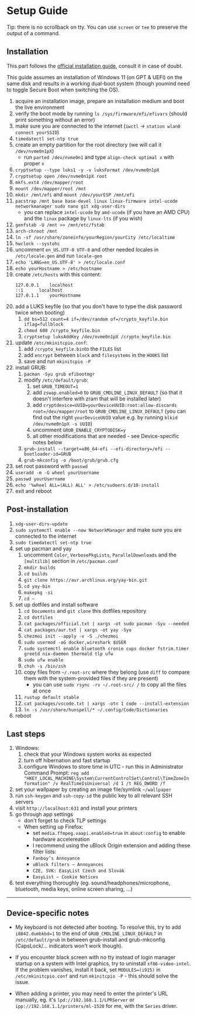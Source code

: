 # Setup Guide

Tip: there is no scrollback on tty. You can use `screen` or `tee` to preserve the output of a command.

## Installation

This part follows the [official installation guide](https://wiki.archlinux.org/index.php/Installation_guide), consult it in case of doubt.

This guide assumes an installation of Windows 11 (on GPT & UEFI) on the same disk and results in a working dual-boot system (though youmind need to toggle Secure Boot when switching the OS).

1. acquire an installation image, prepare an installation medium and boot the live environment
1. verify the boot mode by running `ls /sys/firmware/efi/efivars` (should print something without an error)
1. make sure you are connected to the internet (`iwctl` -> `station wlan0 connect yourSSID`)
1. `timedatectl set-ntp true`
1. create an empty partition for the root directory (we will call it `/dev/nvme0n1pX`)
   - run `parted /dev/nvme0n1` and type `align-check optimal x` with proper `x`
1. `cryptsetup --type luks1 -y -v luksFormat /dev/nvme0n1pX`
1. `cryptsetup open /dev/nvme0n1pX root`
1. `mkfs.ext4 /dev/mapper/root`
1. `mount /dev/mapper/root /mnt`
1. `mkdir /mnt/efi` and `mount /dev/yourESP /mnt/efi`
1. `pacstrap /mnt base base-devel linux linux-firmware intel-ucode networkmanager sudo nano git xdg-user-dirs`
   - you can replace `intel-ucode` by `amd-ucode` (if you have an AMD CPU) and the `linux` package by `linux-lts` (if you wish)
1. `genfstab -U /mnt >> /mnt/etc/fstab`
1. `arch-chroot /mnt`
1. `ln -sf /usr/share/zoneinfo/yourRegion/yourCity /etc/localtime`
1. `hwclock --systohc`
1. uncomment `en_US.UTF-8 UTF-8` and other needed locales in `/etc/locale.gen` and run `locale-gen`
1. `echo 'LANG=en_US.UTF-8' > /etc/locale.conf`
1. `echo yourHostname > /etc/hostname`
1. create `/etc/hosts` with this content:
   ```
   127.0.0.1	localhost
   ::1		localhost
   127.0.1.1	yourHostname
   ```
1. add a LUKS keyfile (so that you don't have to type the disk password twice when booting)
   1. `dd bs=512 count=4 if=/dev/random of=/crypto_keyfile.bin iflag=fullblock`
   1. `chmod 600 /crypto_keyfile.bin`
   1. `cryptsetup luksAddKey /dev/nvme0n1pX /crypto_keyfile.bin`
1. update `/etc/mkinitcpio.conf`:
   1. add `/crypto_keyfile.bin`to the `FILES` list
   1. add `encrypt` between `block` and `filesystems` in the `HOOKS` list
   1. save and run `mkinitcpio -P`
1. install GRUB:
   1. `pacman -Syu grub efibootmgr`
   1. modify `/etc/default/grub`:
      1. set `GRUB_TIMEOUT=1`
      1. add `zswap.enabled=0` to `GRUB_CMDLINE_LINUX_DEFAULT` (so that it doesn't interfere with zram that will be installed later)
      1. add `cryptdevice=UUID=yourDeviceUUID:root:allow-discards root=/dev/mapper/root` to `GRUB_CMDLINE_LINUX_DEFAULT` (you can find out the right `yourDeviceUUID` value e.g. by running `blkid /dev/nvme0n1pX -s UUID`)
      1. uncomment `GRUB_ENABLE_CRYPTODISK=y`
      1. all other modifications that are needed - see Device-specific notes below
   1. `grub-install --target=x86_64-efi --efi-directory=/efi --bootloader-id=GRUB`
   1. `grub-mkconfig -o /boot/grub/grub.cfg`
1. set root password with `passwd`
1. `useradd -m -G wheel yourUsername`
1. `passwd yourUsername`
1. `echo '%wheel ALL=(ALL) ALL' > /etc/sudoers.d/10-install`
1. exit and reboot

## Post-installation

1. `xdg-user-dirs-update`
1. `sudo systemctl enable --now NetworkManager` and make sure you are connected to the internet
1. `sudo timedatectl set-ntp true`
1. set up pacman and yay
   1. uncomment `Color`, `VerbosePkgLists`, `ParallelDownloads` and the `[multilib]` section in `/etc/pacman.conf`
   1. `mkdir builds`
   1. `cd builds`
   1. `git clone https://aur.archlinux.org/yay-bin.git`
   1. `cd yay-bin`
   1. `makepkg -si`
   1. `cd ~`
1. set up dotfiles and install software
   1. `cd Documents` and `git clone` this dotfiles repository
   1. `cd dotfiles`
   1. `cat packages/official.txt | xargs -ot sudo pacman -Syu --needed`
   1. `cat packages/aur.txt | xargs -ot yay -Syu`
   1. `chezmoi init --apply -v -S ./chezmoi`
   1. `sudo usermod -aG docker,wireshark $USER`
   1. `sudo systemctl enable bluetooth cronie cups docker fstrim.timer greetd nix-daemon thermald tlp ufw`
   1. `sudo ufw enable`
   1. `chsh -s /bin/zsh`
   1. copy files from `~/.root-src` where they belong (use `diff` to compare them with the system-provided files if they are present)
      - you can use `sudo rsync -rv ~/.root-src/ /` to copy all the files at once
   1. `rustup default stable`
   1. `cat packages/vscode.txt | xargs -otn 1 code --install-extension`
   1. `ln -s /usr/share/hunspell/* ~/.config/Code/Dictionaries`
1. reboot

## Last steps

1. Windows:
   1. check that your Windows system works as expected
   1. turn off hibernation and fast startup
   1. configure Windows to store time in UTC - run this in Administrator Command Prompt: `reg add "HKEY_LOCAL_MACHINE\System\CurrentControlSet\Control\TimeZoneInformation" /v RealTimeIsUniversal /d 1 /t REG_DWORD /f`
1. set your wallpaper by creating an image file/symlink `~/wallpaper`
1. run `ssh-keygen` and `ssh-copy-id` the public key to all relevant SSH servers
1. visit `http://localhost:631` and install your printers
1. go through app settings
   - don't forget to check TLP settings
   - When setting up Firefox:
     - set `media.ffmpeg.vaapi.enabled=true` in `about:config` to enable hardware accelereation
     - I recommend using the uBlock Origin extension and adding these filter lists:
     - `Fanboy’s Annoyance`
     - `uBlock filters – Annoyances`
     - `CZE, SVK: EasyList Czech and Slovak`
     - `EasyList – Cookie Notices`
1. test everything thoroughly (eg. sound/headphones/microphone, bluetooth, media keys, online screen
   sharing, ...)

---

## Device-specific notes

- My keyboard is not detected after booting. To resolve this, try to add `i8042.dumbkbd=1` to the end of `GRUB_CMDLINE_LINUX_DEFAULT` in `/etc/default/grub` in between grub-install and grub-mkconfig (CapsLock/... indicators won't work though).

- If you encounter black screen with no tty instead of login manager startup on a system with Intel graphics, try to uninstall `xf86-video-intel`. If the problem vanishes, install it back, set `MODULES=(i915)` in `/etc/mkinitcpio.conf` and run `mkinitcpio -P` - this should solve the issue.

- When adding a printer, you may need to enter the printer's URL manually, eg. it's `lpd://192.168.1.1/LPRServer` or `ipp://192.168.1.1/printers/ml-1520` for me, with the `Series` driver.
